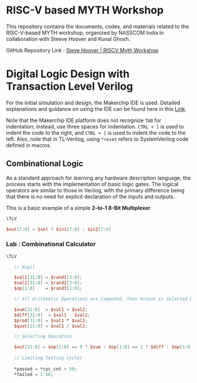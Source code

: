 # RISC-V based MYTH Workshop
This repository contains the documents, codes, and materials related to the RISC-V-based MYTH workshop, organized by NASSCOM India in collaboration with Steeve Hoover and Kunal Ghosh.

GitHub Repository Link : [Steve Hoover | RISCV Myth Workshop](https://github.com/stevehoover/RISC-V_MYTH_Workshop)

# Digital Logic Design with Transaction Level Verilog

For the initial simulation and design, the Makerchip IDE is used. Detailed explanations and guidance on using the IDE can be found here in this [Link](https://www.makerchip.com/sandbox/#). 

Note that the Makerchip IDE platform does not recognize `TAB` for indentation; instead, use three spaces for indentation. `CTRL + ]` is used to indent the code to the right, and `CTRL + [` is used to indent the code to the left. Also, note that in TL-Verilog, using `*reset` refers to SystemVerilog code defined in macros.

## Combinational Logic

As a standard approach for learning any hardware description language, the process starts with the implementation of basic logic gates. The logical operators are similar to those in Verilog, with the primary difference being that there is no need for explicit declaration of the inputs and outputs. 

This is a basic example of a simple **2-to-1 8-Bit Multiplexer**.

```Verilog
\TLV

$out[7:0] = $sel ? $in1[7:0] : $in2[7:0]
```
### Lab : Combinational Calculator

```Verilog
\TLV

   // Nigil

   $val1[31:0] = $rand1[3:0];
   $val2[31:0] = $rand2[3:0];
   $op[1:0]    = $rand3[1:0];

   // All Arithmetic Operations are Computed, then Output is Selected based on the OpCode.

   $sum[31:0]  = $val1 + $val2;
   $diff[31:0]  = $val1 - $val2;
   $prod[31:0] = $val1 * $val2;
   $quot[31:0] = $val1 / $val2;

   // Selecting Operation

   $out[31:0] = $op[1:0] == 0 ? $sum : $op[1:0] == 1 ? $diff : $op[1:0] == 2 ? $prod : $quot;
   
   // Limiting Testing Cycles
   
   *passed = *cyc_cnt > 50;
   *failed = 1'b0;
   
```
